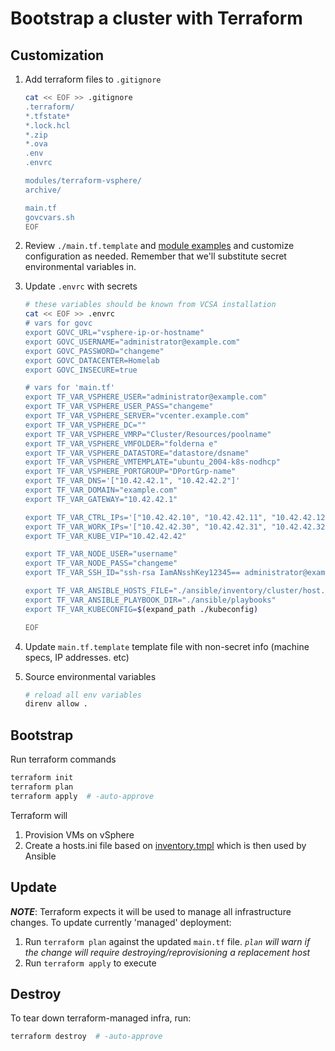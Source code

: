 # Bootstrap a cluster with Terraform

## Customization

1. Add terraform files to `.gitignore`

   ```sh
   cat << EOF >> .gitignore
   .terraform/
   *.tfstate*
   *.lock.hcl
   *.zip
   *.ova
   .env
   .envrc

   modules/terraform-vsphere/
   archive/

   main.tf
   govcvars.sh
   EOF
   ```

2. Review `./main.tf.template` and [module examples](https://github.com/Terraform-VMWare-Modules/)
   and customize configuration as needed. Remember that we'll substitute secret environmental variables in.

3. Update `.envrc` with secrets

   ```sh
   # these variables should be known from VCSA installation
   cat << EOF >> .envrc
   # vars for govc
   export GOVC_URL="vsphere-ip-or-hostname"
   export GOVC_USERNAME="administrator@example.com"
   export GOVC_PASSWORD="changeme"
   export GOVC_DATACENTER=Homelab
   export GOVC_INSECURE=true

   # vars for 'main.tf'
   export TF_VAR_VSPHERE_USER="administrator@example.com"
   export TF_VAR_VSPHERE_USER_PASS="changeme"
   export TF_VAR_VSPHERE_SERVER="vcenter.example.com"
   export TF_VAR_VSPHERE_DC=""
   export TF_VAR_VSPHERE_VMRP="Cluster/Resources/poolname"
   export TF_VAR_VSPHERE_VMFOLDER="folderna e"
   export TF_VAR_VSPHERE_DATASTORE="datastore/dsname"
   export TF_VAR_VSPHERE_VMTEMPLATE="ubuntu_2004-k8s-nodhcp"
   export TF_VAR_VSPHERE_PORTGROUP="DPortGrp-name"
   export TF_VAR_DNS='["10.42.42.1", "10.42.42.2"]'
   export TF_VAR_DOMAIN="example.com"
   export TF_VAR_GATEWAY="10.42.42.1"

   export TF_VAR_CTRL_IPs='["10.42.42.10", "10.42.42.11", "10.42.42.12"]'
   export TF_VAR_WORK_IPs='["10.42.42.30", "10.42.42.31", "10.42.42.32"]'
   export TF_VAR_KUBE_VIP="10.42.42.42"

   export TF_VAR_NODE_USER="username"
   export TF_VAR_NODE_PASS="changeme"
   export TF_VAR_SSH_ID="ssh-rsa IamANsshKey12345== administrator@example.com

   export TF_VAR_ANSIBLE_HOSTS_FILE="./ansible/inventory/cluster/host.ini"
   export TF_VAR_ANSIBLE_PLAYBOOK_DIR="./ansible/playbooks"
   export TF_VAR_KUBECONFIG=$(expand_path ./kubeconfig)

   EOF
   ```

4. Update `main.tf.template` template file with non-secret info (machine specs, IP addresses. etc)

5. Source environmental variables

   ```zsh
   # reload all env variables
   direnv allow .

   ```

## Bootstrap

Run terraform commands

```sh
terraform init
terraform plan
terraform apply  # -auto-approve
```

Terraform will

1. Provision VMs on vSphere
2. Create a hosts.ini file based on [inventory.tmpl](../templates/inventory.tmpl) which is then used by Ansible

## Update

_**NOTE**_: Terraform expects it will be used to manage all infrastructure changes.
To update currently 'managed' deployment:

1. Run `terraform plan` against the updated `main.tf` file. _`plan` will warn if the change will require_
   _destroying/reprovisioning a replacement host_
2. Run `terraform apply` to execute

## Destroy

To tear down terraform-managed infra, run:

```sh
terraform destroy  # -auto-approve
```

